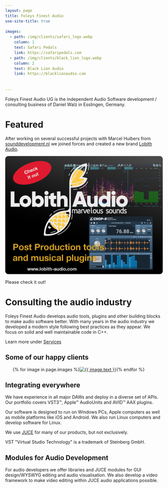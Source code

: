 ```yaml
---
layout: page
title: Foleys Finest Audio
use-site-title: true

images:
  - path: /img/clients/safari_logo.webp
    column: 1
    text: Safari Pedals
    link: https://safaripedals.com
  - path: /img/clients/black_lion_logo.webp
    column: 2
    text: Black Lion Audio
    link: https://blacklionaudio.com


---
```


Foleys Finest Audio UG is the independent Audio Software development / consulting business
of Daniel Walz in Esslingen, Germany.

Featured
========

After working on several successful projects with Marcel Huibers from [sounddevelopment.nl](https://www.sounddevelopment.nl/)
we joined forces and created a new brand [Lobith Audio](https://lobith-audio.com).

[<img src="img/lobith-featured.png" alt=" Lobith Audio teaser panel">](https://lobith-audio.com)

Please check it out! 


Consulting the audio industry
=============================

Foleys Finest Audio develops audio tools, plugins and other building blocks to
make audio software better. With many years in the audio industry we developed
a modern style following best practices as they appear. We focus on solid and
well maintainable code in C++.

Learn more under [Services](/services)

Some of our happy clients
-------------------------

<ul style="display: flex; list-style: none">
  {% for image in page.images %}
    <li class="horizontal-list">
      <a href="{{ image.link }}" target="_blank"><img src="{{ image.path }}" alt="{{ image.text }}" width="150px" height="150px"></a>
    </li>
  {% endfor %}
</ul>


Integrating everywhere
----------------------

We have experience in all major DAWs and deploy in a diverse set of APIs.
Our portfolio covers VST3&#x2122;, Apple&#x2122; AudioUnits and AVID&#x2122; AAX plugins.

Our software is designed to run on Windows PCs, Apple computers as well as
mobile platforms like iOS and Android. We also run Linux computers and develop
software for Linux.

We use [JUCE](https://juce.com) for many of our products, but not exclusively.

VST "Virtual Studio Technology" is a trademark of Steinberg GmbH.

Modules for Audio Development
-----------------------------

For audio developers we offer libraries and JUCE modules for GUI design/WYSWYG 
editing and audio visualisation. We also develop a video framework to make
video editing within JUCE audio applications possible.


